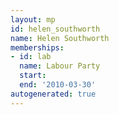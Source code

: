 ```yaml
---
layout: mp
id: helen_southworth
name: Helen Southworth
memberships:
- id: lab
  name: Labour Party
  start: 
  end: '2010-03-30'
autogenerated: true
---
```

